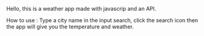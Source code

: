 Hello, this is a weather app made with javascrip and an API.

How to use : 
Type a city name in the input search, click the search icon then the app will give you the temperature and weather. 
